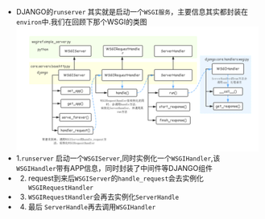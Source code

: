 <!--
 * @Description: 
 * @email: 359066432@qq.com
 * @Author: lhj
 * @software: vscode
 * @Date: 2021-10-30 13:36:41
 * @platform: windows 10
 * @LastEditors: lhj
 * @LastEditTime: 2021-10-30 14:16:09
-->
- DJANGO的`runserver` 其实就是启动一个`WSGI服务`，主要信息其实都封装在`environ`中.我们在回顾下那个WSGI的类图
![django-wsgi](../imgs/django-wsgi.png)
- 1.`runserver` 启动一个`WSGIServer`,同时实例化一个`WSGIHandler`,该`WSGIHandler`带有APP信息，同时封装了中间件等DJANGO组件
- 2. request到来后`WSGIServer`的`handle_request`会去实例化`WSGIRequestHandler`
- 3. `WSGIRequestHandler`会再去实例化`ServerHandle`
- 4. 最后 `ServerHandle`再去调用`WSGIHandler`

